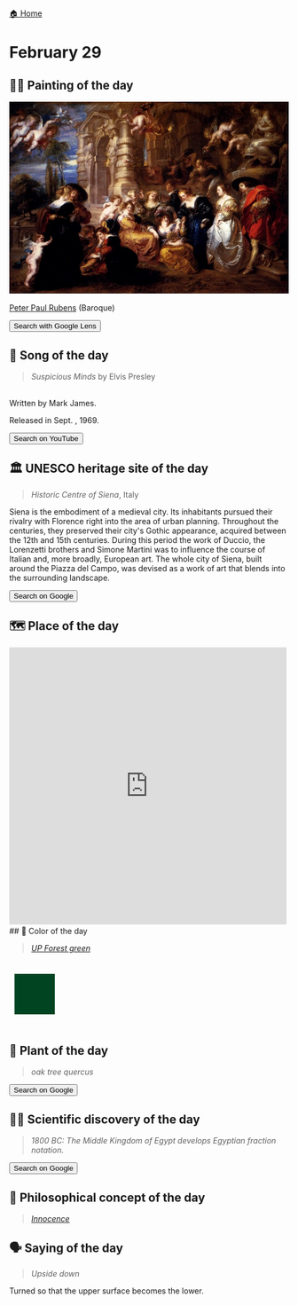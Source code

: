 
[🏠 Home](../../index.md)

# February 29

## 🧑‍🎨 Painting of the day

<img width="600" src="../img/Peter_Paul_Rubens_4.jpg">

[Peter Paul Rubens](http://en.wikipedia.org/wiki/Peter_Paul_Rubens) (Baroque)

<button class="btn btn-success"
onclick=" window.open('https://lens.google.com/uploadbyurl?url=https://iretes.github.io/one-a-day/data/img/Peter_Paul_Rubens_4.jpg','_blank')">
Search with Google Lens
</button>

## 🎼 Song of the day

> *Suspicious Minds*
by Elvis Presley

<br />Written by Mark James.

Released in Sept. , 1969.

<button class="btn btn-success"
onclick=" window.open('http://www.youtube.com/search?q=Suspicious Minds by Elvis Presley','_blank')">
Search on YouTube
</button>

## 🏛️ UNESCO heritage site of the day

> *Historic Centre of Siena*, Italy

<p>Siena is the embodiment of a medieval city. Its inhabitants pursued their rivalry with Florence right into the area of urban planning. Throughout the centuries, they preserved their city's Gothic appearance, acquired between the 12th and 15th centuries. During this period the work of Duccio, the Lorenzetti brothers and Simone Martini was to influence the course of Italian and, more broadly, European art. The whole city of Siena, built around the Piazza del Campo, was devised as a work of art that blends into the surrounding landscape.</p>

<button class="btn btn-success"
onclick=" window.open('http://www.google.com/search?q=Historic Centre of Siena','_blank')">
Search on Google
</button>

## 🗺️ Place of the day

<iframe
src="https://www.mapcrunch.com"
name="mapcrunch"
width="500"
height="500"
allowTransparency="true"
scrolling="no"
frameborder="0"
>
</iframe>
## 🎨 Color of the day

> *[UP Forest green](https://en.wikipedia.org/wiki/Shades_of_green#UP_forest_green)*

<div style="color:#014421; font-size: 100px;">&#9632;</div>

## 🌿 Plant of the day

> *oak tree quercus*

<button class="btn btn-success"
onclick=" window.open('http://www.google.com/search?q=oak tree quercus','_blank')">
Search on Google
</button>

## 🧑‍🔬 Scientific discovery of the day

> *1800 BC: The Middle Kingdom of Egypt develops Egyptian fraction notation.*

<button class="btn btn-success"
onclick=" window.open('http://www.google.com/search?q=1800 BC: The Middle Kingdom of Egypt develops Egyptian fraction notation.','_blank')"> 
Search on Google
</button>

## 💭 Philosophical concept of the day

> *[Innocence](https://en.wikipedia.org/wiki/Innocence)*

## 🗣️ Saying of the day

> *Upside down*

Turned so that the upper surface becomes the lower. 
